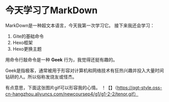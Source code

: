 # 今天学习了MarkDown
MarkDown是一种超文本语言，今天我第一次学习它。
接下来我还会学习：

   1. Gite的基础命令
   1. Hexo框架
   1. Hexo更换主题
    
用命令行敲命令是一种 **Geek** 行为，我觉得还挺有趣的。
    
Geek是指极客，通常被用于形容对计算机和网络技术有狂热兴趣并投入大量时间钻研的人。所以俗称发烧友或怪杰。

有点意思，下面这张图片gif可以形容我的心情。
！【】（https://qgt-style.oss-cn-hangzhou.aliyuncs.com/newcoursep4/g1/g1-2-2/tenor.gif）
